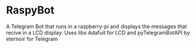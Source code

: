 # RaspyBot
A Telegram Bot that runs in a raspberry-pi and displays the messages that recive in a LCD display. Uses libs Adafuit for LCD and pyTelegramBotAPI by eternoir for Telegram
